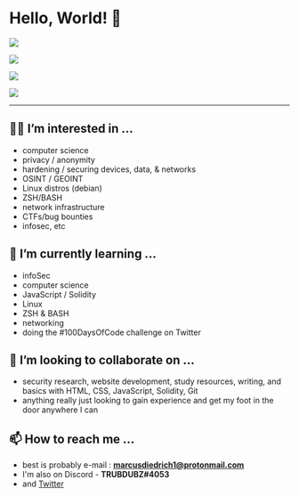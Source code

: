 # Hello, World! 👋 

 <a href="https://git.io/streak-stats"></a>
 <img align="center" src="https://github-readme-streak-stats.herokuapp.com/?user=TRUBDUBZ&show_icons=true&theme=gotham&style"/>

 <a href="https://github.com/anuraghazra/github-readme-stats"></a>
<img align="center" src="https://github-readme-stats.vercel.app/api/top-langs/?username=TRUBDUBZ&show_icons=true&theme=aura"/>

 <a href="https://github.com/anuraghazra/github-readme-stats"></a>
<img align="center" src="https://github-readme-stats.vercel.app/api?username=TRUBDUBZ&show_icons=true&theme=ocean_dark&"/>

<a href="https://github.com/ryo-ma/github-profile-trophy"><a/>
<img align="center" src="https://github-profile-trophy.vercel.app/?username=TRUBDUBZ&show_icons=true&theme=synthwave&row=1&layout=compact"/>

 




---------------------------------------------------------------------------------------------------------------------------------------------------------

## 🧙‍♂️ I’m interested in ... 
 
 - computer science
 - privacy / anonymity  
 - hardening / securing devices, data, & networks
 - OSINT / GEOINT
 - Linux distros (debian)
 - ZSH/BASH 
 - network infrastructure 
 - CTFs/bug bounties
 - infosec, etc

## 🧠 I’m currently learning ... 
 
 - infoSec
 - computer science
 - JavaScript / Solidity
 - Linux
 - ZSH & BASH
 - networking
 - doing the #100DaysOfCode challenge on Twitter

## 🤝 I’m looking to collaborate on ...
   
 - security research, website development, study resources, writing, and basics with HTML, CSS, JavaScript, Solidity, Git
 - anything really just looking to gain experience and get my foot in the door anywhere I can

## 📫 How to reach me ...
  
 - best is probably e-mail : **marcusdiedrich1@protonmail.com** 
 - I'm also on Discord - **TRUBDUBZ#4053**
 - and [Twitter](https://twitter.com/marcusdiedrich1)
